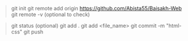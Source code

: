 <!-- one time set up for a project -->
> git init
> git remote add origin https://github.com/Abista55/Baisakh-Web
> git remote -v (optional to check)
<!-- for everyday pull push in git -->
>git status (optional)
>git add .
>git add <file_name>
>git commit -m "html-css"
>git push

